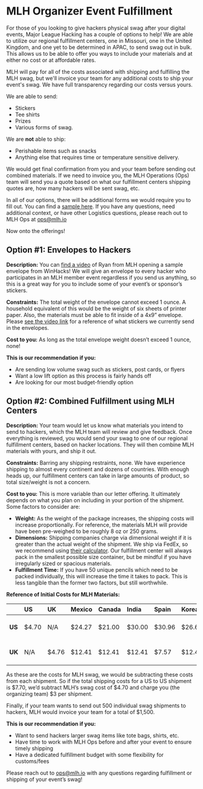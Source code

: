 # MLH Organizer Event Fulfillment

For those of you looking to give hackers physical swag after your digital events, Major League Hacking has a couple of options to help! We are able to utilize our regional fulfillment centers, one in Missouri, one in the United Kingdom, and one yet to be determined in APAC, to send swag out in bulk. This allows us to be able to offer you ways to include your materials and at either no cost or at affordable rates.

MLH will pay for all of the costs associated with shipping and fulfilling the MLH swag, but we'll invoice your team for any additional costs to ship your event's swag. We have full transparency regarding our costs versus yours.

We are able to send:

* Stickers
* Tee shirts
* Prizes
* Various forms of swag.

We are **not** able to ship:

* Perishable items such as snacks
* Anything else that requires time or temperature sensitive delivery.

We would get final confirmation from you and your team before sending out combined materials. If we need to invoice you, the MLH Operations \(Ops\) team will send you a quote based on what our fulfillment centers shipping quotes are, how many hackers will be sent swag, etc.

In all of our options, there will be additional forms we would require you to fill out. You can find a [sample here](https://docs.google.com/spreadsheets/d/1HUQUh-dThm9lh2TuG-jjpGeaUyxMoVvC5Rdx-N-St7g/edit#gid=0). If you have any questions, need additional context, or have other Logistics questions, please reach out to MLH Ops at ops@mlh.io

Now onto the offerings!

## Option \#1: Envelopes to Hackers

**Description:** You can [find a video](https://www.twitch.tv/videos/610058917?t=2h28m54s) of Ryan from MLH opening a sample envelope from WinHacks! We will give an envelope to every hacker who participates in an MLH member event regardless if you send us anything, so this is a great way for you to include some of your event’s or sponsor’s stickers.

**Constraints:** The total weight of the envelope cannot exceed 1 ounce. A household equivalent of this would be the weight of six sheets of printer paper. Also, the materials must be able to fit inside of a 4x9” envelope. Please [see the video link](https://www.twitch.tv/videos/610058917?t=2h28m54s) for a reference of what stickers we currently send in the envelopes.

**Cost to you:** As long as the total envelope weight doesn’t exceed 1 ounce, none!

**This is our recommendation if you:**

* Are sending low volume swag such as stickers, post cards, or flyers
* Want a low lift option as this process is fairly hands off
* Are looking for our most budget-friendly option

## 

## Option \#2: Combined Fulfillment using MLH Centers

**Description:** Your team would let us know what materials you intend to send to hackers, which the MLH team will review and give feedback. Once everything is reviewed, you would send your swag to one of our regional fulfillment centers, based on hacker locations. They will then combine MLH materials with yours, and ship it out.

**Constraints:** Barring any shipping restraints, none. We have experience shipping to almost every continent and dozens of countries. With enough heads up, our fulfillment centers can take in large amounts of product, so total size/weight is not a concern.

**Cost to you:** This is more variable than our letter offering. It ultimately depends on what you plan on including in your portion of the shipment. Some factors to consider are:

* **Weight:** As the weight of the package increases, the shipping costs will increase proportionally. For reference, the materials MLH will provide have been pre-weighed to be roughly 8 oz or 250 grams.
* **Dimensions:** Shipping companies charge via dimensional weight if it is greater than the actual weight of the shipment. We ship via FedEx, so we recommend using [their calculator](http://www.fedex.com/in/tools/dimweight.html). Our fulfillment center will always pack in the smallest possible size container, but be mindful if you have irregularly sized or spacious materials.
* **Fulfillment Time:** If you have 50 unique pencils which need to be packed individually, this will increase the time it takes to pack. This is less tangible than the former two factors, but still worthwhile.

**Reference of Initial Costs for MLH Materials:**

|  | **US** | **UK** | **Mexico** | **Canada** | **India** | **Spain** | **Korea** | **Notes** |
| :--- | :--- | :--- | :--- | :--- | :--- | :--- | :--- | :--- |
| **US** | $4.70 | N/A | $24.27 | $21.00 | $30.00 | $30.96 | $26.66 | 8 Oz Bubble Mailer |
| **UK** | N/A | $4.76 | $12.41 | $12.41 | $12.41 | $7.57 | $12.41 | 250g Large Letter |

As these are the costs for MLH swag, we would be subtracting these costs from each shipment. So if the total shipping costs for a US to US shipment is $7.70, we’d subtract MLH’s swag cost of $4.70 and charge you \(the organizing team\) $3 per shipment.

Finally, if your team wants to send out 500 individual swag shipments to hackers, MLH would invoice your team for a total of $1,500.

**This is our recommendation if you:**

* Want to send hackers larger swag items like tote bags, shirts, etc.
* Have time to work with MLH Ops before and after your event to ensure timely shipping
* Have a dedicated fulfillment budget with some flexibility for customs/fees

Please reach out to [ops@mlh.io](mailto:ops@mlh.io) with any questions regarding fulfillment or shipping of your event’s swag!

